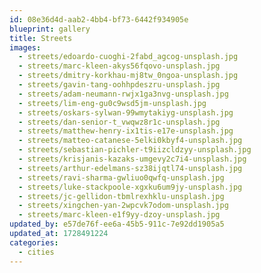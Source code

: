 ```yaml
---
id: 08e36d4d-aab2-4bb4-bf73-6442f934905e
blueprint: gallery
title: Streets
images:
  - streets/edoardo-cuoghi-2fabd_agcog-unsplash.jpg
  - streets/marc-kleen-akys56fqovo-unsplash.jpg
  - streets/dmitry-korkhau-mj8tw_0ngoa-unsplash.jpg
  - streets/gavin-tang-oohhpdeszru-unsplash.jpg
  - streets/adam-neumann-rwjx1ga3nvg-unsplash.jpg
  - streets/lim-eng-gu0c9wsd5jm-unsplash.jpg
  - streets/oskars-sylwan-99wmytakiyg-unsplash.jpg
  - streets/dan-senior-t_vwqwz8r1c-unsplash.jpg
  - streets/matthew-henry-ix1tis-e17e-unsplash.jpg
  - streets/matteo-catanese-5elki0kbyf4-unsplash.jpg
  - streets/sebastian-pichler-t9iizcldzyy-unsplash.jpg
  - streets/krisjanis-kazaks-umgevy2c7i4-unsplash.jpg
  - streets/arthur-edelmans-sz38ijqtl74-unsplash.jpg
  - streets/ravi-sharma-gwliuo0qwfq-unsplash.jpg
  - streets/luke-stackpoole-xgxku6um9jy-unsplash.jpg
  - streets/jc-gellidon-tbmlrexhklu-unsplash.jpg
  - streets/xingchen-yan-2wpcvk7odom-unsplash.jpg
  - streets/marc-kleen-e1f9yy-dzoy-unsplash.jpg
updated_by: e57de76f-ee6a-45b5-911c-7e92dd1905a5
updated_at: 1728491224
categories:
  - cities
---
```

